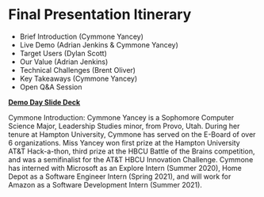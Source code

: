 # Final Presentation Itinerary
- Brief Introduction (Cymmone Yancey)
- Live Demo (Adrian Jenkins & Cymmone Yancey)
- Target Users (Dylan Scott)
- Our Value (Adrian Jenkins)
- Technical Challenges (Brent Oliver)
- Key Takeaways (Cymmone Yancey)
- Open Q&A Session

**[Demo Day Slide Deck](https://docs.google.com/presentation/d/19LK7phEndTrT57RoZW0IyUY3wlZO6dqhLlFOHOvnMJE/edit?usp=sharing)**


Cymmone Introduction: Cymmone Yancey is a Sophomore Computer Science Major, Leadership Studies minor, from Provo, Utah. During her tenure at Hampton University, Cymmone has served on the E-Board of over 6 organizations. Miss Yancey won first prize at the Hampton University AT&T Hack-a-thon, third prize at the HBCU Battle of the Brains competition, and was a semifinalist for the AT&T HBCU Innovation Challenge.  Cymmone has interned with Microsoft as an Explore Intern (Summer 2020), Home Depot as a Software Engineer Intern (Spring 2021), and will work for Amazon as a Software Development Intern (Summer 2021). 
